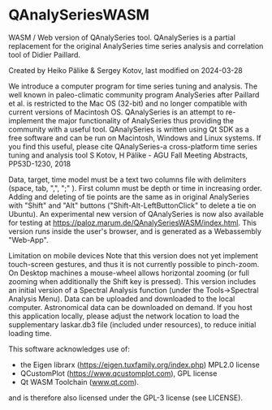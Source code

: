 # QAnalySeriesWASM
WASM / Web version of QAnalySeries tool. QAnalySeries is a partial replacement for the original AnalySeries time series analysis and correlation tool of Didier Paillard.

Created by Heiko Pälike & Sergey Kotov, last modified on 2024-03-28

We introduce a computer program for time series tuning and analysis.
The well known in paleo-climatic community program AnalySeries after Paillard et al. is restricted to the Mac OS (32-bit) and no longer compatible with current versions of Macintosh OS. QAnalySeries is an attempt to re-implement the major functionality of AnalySeries thus providing the community with a useful tool. QAnalySeries is written using Qt SDK as a free software and can be run on Macintosh, Windows and Linux systems. 
If you find this useful, please cite 
QAnalySeries-a cross-platform time series tuning and analysis tool
S Kotov, H Pälike - AGU Fall Meeting Abstracts, PP53D-1230, 2018

Data, target, time model must be a text two columns file with delimiters (space, tab, ",", ";" ). First column must be depth or time in increasing order. Adding and deleting of tie points are the same as in original AnalySeries with "Shift" and "Alt" buttons ("Shift-Alt-LeftButtonClick" to delete a tie on Ubuntu).
An experimental new version of QAnalySeries is now also available for testing at https://paloz.marum.de/QAnalySeriesWASM/index.html.
This version runs inside the user's browser, and is generated as a Webassembly "Web-App".

Limitation on mobile devices
Note that this version does not yet implement touch-screen gestures, and thus it is not currently possible to pinch-zoom. On Desktop machines a mouse-wheel allows horizontal zooming (or full zooming when additionally the Shift key is pressed).
This version includes an initial version of a Spectral Analysis function (under the Tools→Spectral Analysis Menu).
Data can be uploaded and downloaded to the local computer. Astronomical data can be downloaded on demand.
If you host this application locally, please adjust the network location to load the supplementary laskar.db3 file (included under resources), to reduce initial loading time.

This software acknowledges use of:
- the Eigen librarx (https://eigen.tuxfamily.org/index.php) MPL2.0 license
- QCustomPlot (https://www.qcustomplot.com), GPL license
- Qt WASM Toolchain (www.qt.com).

and is therefore also licensed under the GPL-3 license (see LICENSE).
